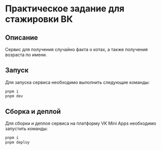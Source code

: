 # Практическое задание для стажировки ВК

## Описание

Сервис для получения случайно факта о котах, а также получения возраста по имени.

## Запуск

Для запуска сервиса необходимо выполнить следующие команды:

```bash
pnpm i
pnpm dev
```

## Сборка и деплой

Для сборки и деплоя сервиса на платформу VK Mini Apps необходимо запустить команды:

```bash
pnpm i
pnpm deploy
```
